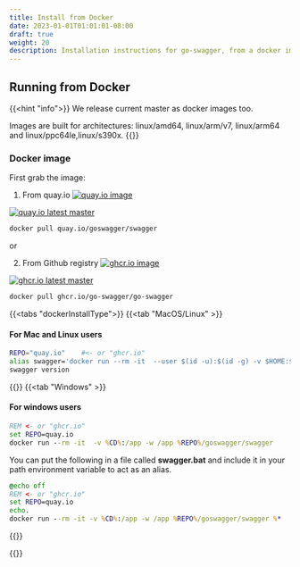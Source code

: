 ```yaml
---
title: Install from Docker
date: 2023-01-01T01:01:01-08:00
draft: true
weight: 20
description: Installation instructions for go-swagger, from a docker image
---
```


## Running from Docker

{{<hint "info">}}
We release current master as docker images too.

Images are built for architectures: linux/amd64, linux/arm/v7, linux/arm64 and linux/ppc64le,linux/s390x.
{{</hint>}}

### Docker image

First grab the image:

1. From quay.io [![quay.io image](https://img.shields.io/badge/dynamic/json?url=https%3A%2F%2Fquay.io%2Fapi%2Fv1%2Frepository%2Fgoswagger%2Fswagger%2Ftag%2F%3Flimit%3D1%26onlyActiveTags%3Dtrue%26filter_tag_name%3Dlike%3Av&label=quay.io%20images&query=%24.tags[:1].name)](https://quay.io/repository/goswagger/swagger?tab=tags)

[![quay.io latest master](https://img.shields.io/badge/dynamic/json?url=https%3A%2F%2Fquay.io%2Fapi%2Fv1%2Frepository%2Fgoswagger%2Fswagger%2Ftag%2F%3Flimit%3D1%26onlyActiveTags%3Dtrue%26filter_tag_name%3Dlike%3Amaster&label=quay.io%20images&query=%24.tags[:1].name)](https://quay.io/repository/goswagger/swagger?tab=tags)
```sh
docker pull quay.io/goswagger/swagger
```

or 

2. From Github registry [![ghcr.io image](https://ghcr-badge.egpl.dev/go-swagger/go-swagger/latest_tag?trim=major&ignore=sha-*&label=ghcr.io%20image)](https://github.com/orgs/go-swagger/packages/container/go-swagger/versions)

[![ghcr.io latest master](https://ghcr-badge.egpl.dev/go-swagger/go-swagger/tags?trim=major&ignore=sha-%2A,v%2A,%5B0-9%5D%2A,publish%2A,latest&label=ghcr.io%20image)](https://github.com/orgs/go-swagger/packages/container/go-swagger/versions)

```sh
docker pull ghcr.io/go-swagger/go-swagger
```


{{<tabs "dockerInstallType">}}
{{<tab "MacOS/Linux" >}}
#### For Mac and Linux users

```sh
REPO="quay.io"    #<- or "ghcr.io"
alias swagger='docker run --rm -it  --user $(id -u):$(id -g) -v $HOME:$HOME -w $PWD $REPO/goswagger/swagger'
swagger version
```
{{</tab>}}
{{<tab "Windows" >}}
#### For windows users

```cmd
REM <- or "ghcr.io"
set REPO=quay.io
docker run --rm -it  -v %CD%:/app -w /app %REPO%/goswagger/swagger
```

You can put the following in a file called **swagger.bat** and include it in your path environment variable to act as an alias.

```cmd
@echo off
REM <- or "ghcr.io"
set REPO=quay.io
echo.
docker run --rm -it -v %CD%:/app -w /app %REPO%/goswagger/swagger %*
```
{{</tab>}}

{{</tabs>}}
